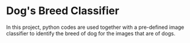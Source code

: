 # Dog's Breed Classifier

In this project, python codes are used together with a pre-defined image classifier to identify the breed of dog for the images that are of dogs.

